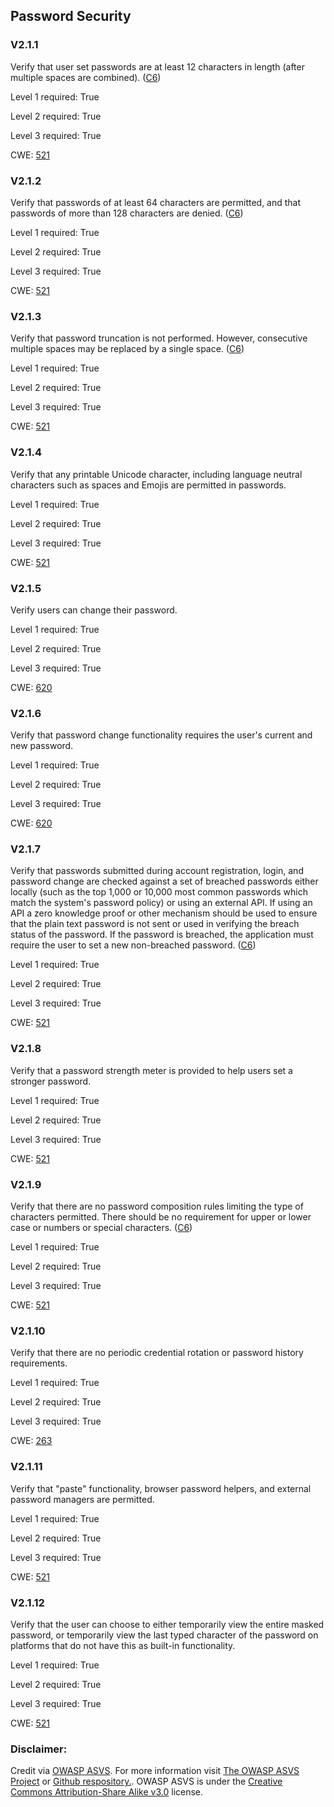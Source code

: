 ##  Password Security

### V2.1.1

Verify that user set passwords are at least 12 characters in length (after multiple spaces are combined). ([C6](https://owasp.org/www-project-proactive-controls/#div-numbering))

Level 1 required: True

Level 2 required: True

Level 3 required: True

CWE: [521](https://cwe.mitre.org/data/definitions/521)

### V2.1.2

Verify that passwords of at least 64 characters are permitted, and that passwords of more than 128 characters are denied. ([C6](https://owasp.org/www-project-proactive-controls/#div-numbering))

Level 1 required: True

Level 2 required: True

Level 3 required: True

CWE: [521](https://cwe.mitre.org/data/definitions/521)

### V2.1.3

Verify that password truncation is not performed. However, consecutive multiple spaces may be replaced by a single space. ([C6](https://owasp.org/www-project-proactive-controls/#div-numbering))

Level 1 required: True

Level 2 required: True

Level 3 required: True

CWE: [521](https://cwe.mitre.org/data/definitions/521)

### V2.1.4

Verify that any printable Unicode character, including language neutral characters such as spaces and Emojis are permitted in passwords.

Level 1 required: True

Level 2 required: True

Level 3 required: True

CWE: [521](https://cwe.mitre.org/data/definitions/521)

### V2.1.5

Verify users can change their password.

Level 1 required: True

Level 2 required: True

Level 3 required: True

CWE: [620](https://cwe.mitre.org/data/definitions/620)

### V2.1.6

Verify that password change functionality requires the user's current and new password.

Level 1 required: True

Level 2 required: True

Level 3 required: True

CWE: [620](https://cwe.mitre.org/data/definitions/620)

### V2.1.7

Verify that passwords submitted during account registration, login, and password change are checked against a set of breached passwords either locally (such as the top 1,000 or 10,000 most common passwords which match the system's password policy) or using an external API. If using an API a zero knowledge proof or other mechanism should be used to ensure that the plain text password is not sent or used in verifying the breach status of the password. If the password is breached, the application must require the user to set a new non-breached password. ([C6](https://owasp.org/www-project-proactive-controls/#div-numbering))

Level 1 required: True

Level 2 required: True

Level 3 required: True

CWE: [521](https://cwe.mitre.org/data/definitions/521)

### V2.1.8

Verify that a password strength meter is provided to help users set a stronger password.

Level 1 required: True

Level 2 required: True

Level 3 required: True

CWE: [521](https://cwe.mitre.org/data/definitions/521)

### V2.1.9

Verify that there are no password composition rules limiting the type of characters permitted. There should be no requirement for upper or lower case or numbers or special characters. ([C6](https://owasp.org/www-project-proactive-controls/#div-numbering))

Level 1 required: True

Level 2 required: True

Level 3 required: True

CWE: [521](https://cwe.mitre.org/data/definitions/521)

### V2.1.10

Verify that there are no periodic credential rotation or password history requirements.

Level 1 required: True

Level 2 required: True

Level 3 required: True

CWE: [263](https://cwe.mitre.org/data/definitions/263)

### V2.1.11

Verify that "paste" functionality, browser password helpers, and external password managers are permitted.

Level 1 required: True

Level 2 required: True

Level 3 required: True

CWE: [521](https://cwe.mitre.org/data/definitions/521)

### V2.1.12

Verify that the user can choose to either temporarily view the entire masked password, or temporarily view the last typed character of the password on platforms that do not have this as built-in functionality.

Level 1 required: True

Level 2 required: True

Level 3 required: True

CWE: [521](https://cwe.mitre.org/data/definitions/521)



### Disclaimer:

Credit via [OWASP ASVS](https://owasp.org/www-project-application-security-verification-standard/). For more information visit [The OWASP ASVS Project](https://owasp.org/www-project-application-security-verification-standard/) or [Github respository.](https://github.com/OWASP/ASVS). OWASP ASVS is under the [Creative Commons Attribution-Share Alike v3.0](https://creativecommons.org/licenses/by-sa/3.0/) license.
